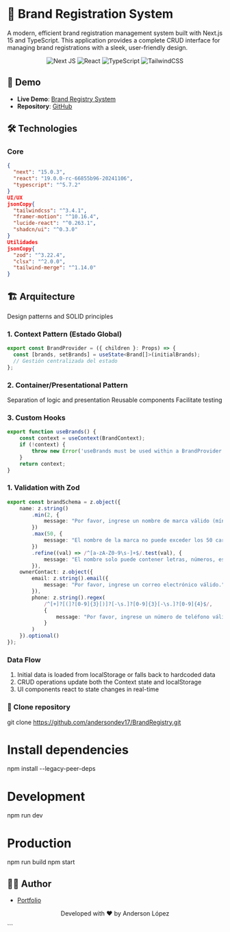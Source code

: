 # 🎯 Brand Registration System

A modern, efficient brand registration management system built with Next.js 15 and TypeScript. This application provides a complete CRUD interface for managing brand registrations with a sleek, user-friendly design.

<div align="center">

![Next JS](https://img.shields.io/badge/Next-black?style=for-the-badge&logo=next.js&logoColor=white)
![React](https://img.shields.io/badge/react-%2320232a.svg?style=for-the-badge&logo=react&logoColor=%2361DAFB)
![TypeScript](https://img.shields.io/badge/typescript-%23007ACC.svg?style=for-the-badge&logo=typescript&logoColor=white)
![TailwindCSS](https://img.shields.io/badge/tailwindcss-%2338B2AC.svg?style=for-the-badge&logo=tailwind-css&logoColor=white)

</div>

## 🚀 Demo

- **Live Demo**: [Brand Registry System](https://brand-registry.vercel.app/)
- **Repository**: [GitHub](https://github.com/andersondev17/BrandRegistry)


## 🛠 Technologies

### Core
```json
{
  "next": "15.0.3",
  "react": "19.0.0-rc-66855b96-20241106",
  "typescript": "^5.7.2"
}
UI/UX
jsonCopy{
  "tailwindcss": "^3.4.1",
  "framer-motion": "^10.16.4",
  "lucide-react": "^0.263.1",
  "shadcn/ui": "^0.3.0"
}
Utilidades
jsonCopy{
  "zod": "^3.22.4",
  "clsx": "^2.0.0",
  "tailwind-merge": "^1.14.0"
}

```

## 🏗 Arquitecture
Design patterns and SOLID principles
### 1. Context Pattern (Estado Global)
```typescript
export const BrandProvider = ({ children }: Props) => {
  const [brands, setBrands] = useState<Brand[]>(initialBrands);
  // Gestión centralizada del estado
};
```
### 2. Container/Presentational Pattern

Separation of logic and presentation
Reusable components
Facilitate testing

### 3. Custom Hooks

```typescript
export function useBrands() {
    const context = useContext(BrandContext);
    if (!context) {
        throw new Error('useBrands must be used within a BrandProvider');
    }
    return context;
}

```

### 1. Validation with Zod

```typescript
export const brandSchema = z.object({
    name: z.string()
        .min(2, {
            message: "Por favor, ingrese un nombre de marca válido (mínimo 2 caracteres)."
        })
        .max(50, {
            message: "El nombre de la marca no puede exceder los 50 caracteres."
        })
        .refine((val) => /^[a-zA-Z0-9\s-]+$/.test(val), {
            message: "El nombre solo puede contener letras, números, espacios y guiones."
        }),
    ownerContact: z.object({
        email: z.string().email({
            message: "Por favor, ingrese un correo electrónico válido."
        }),
        phone: z.string().regex(
            /^[+]?[(]?[0-9]{3}[)]?[-\s.]?[0-9]{3}[-\s.]?[0-9]{4}$/,
            {
                message: "Por favor, ingrese un número de teléfono válido."
            }
        )
    }).optional()
});
```
### Data Flow
1. Initial data is loaded from localStorage or falls back to hardcoded data
2. CRUD operations update both the Context state and localStorage
3. UI components react to state changes in real-time

### 🚀 Clone repository

git clone https://github.com/andersondev17/BrandRegistry.git

# Install dependencies
npm install --legacy-peer-deps

# Development
npm run dev

# Production
npm run build
npm start

## 👨‍💻 Author
- [Portfolio](https://portfolio-deploy-ebon.vercel.app/)
<div align="center">
</div>

<div align="center">

Developed with ❤️ by Anderson López

</div>
```
